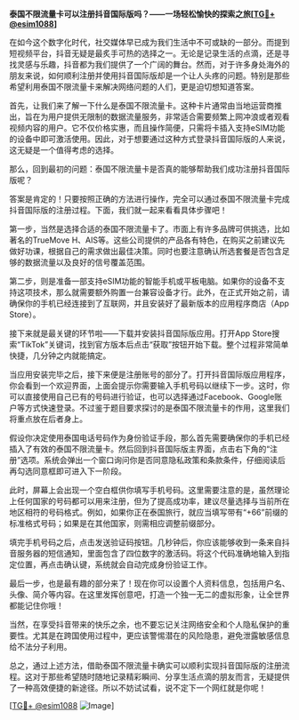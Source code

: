 **泰国不限流量卡可以注册抖音国际版吗？——一场轻松愉快的探索之旅[[TG💪+ @esim1088](https://t.me/s/esim1088)]**

在如今这个数字化时代，社交媒体早已成为我们生活中不可或缺的一部分。而提到短视频平台，抖音无疑是最炙手可热的选择之一。无论是记录生活的点滴，还是寻找灵感与乐趣，抖音都为我们提供了一个广阔的舞台。然而，对于许多身处海外的朋友来说，如何顺利注册并使用抖音国际版却是一个让人头疼的问题。特别是那些希望利用泰国不限流量卡来解决网络问题的人们，更是迫切想知道答案。

首先，让我们来了解一下什么是泰国不限流量卡。这种卡片通常由当地运营商推出，旨在为用户提供无限制的数据流量服务，非常适合需要频繁上网冲浪或者观看视频内容的用户。它不仅价格实惠，而且操作简便，只需将卡插入支持eSIM功能的设备中即可激活使用。因此，对于想要通过这种方式登录抖音国际版的人来说，这无疑是一个值得考虑的选择。

那么，回到最初的问题：泰国不限流量卡是否真的能够帮助我们成功注册抖音国际版呢？

答案是肯定的！只要按照正确的方法进行操作，完全可以通过泰国不限流量卡完成抖音国际版的注册过程。下面，我们就一起来看看具体步骤吧！

第一步，当然是选择合适的泰国不限流量卡了。市面上有许多品牌可供挑选，比如著名的TrueMove H、AIS等。这些公司提供的产品各有特色，在购买之前建议先做好功课，根据自己的需求做出最佳决策。同时也要注意确认所选套餐是否包含足够的数据流量以及良好的信号覆盖范围。

第二步，则是准备一部支持eSIM功能的智能手机或平板电脑。如果你的设备不支持这项技术，那么就需要额外购置一台兼容设备才行。此外，在正式开始之前，请确保你的手机已经连接到了互联网，并且安装好了最新版本的应用程序商店（App Store）。

接下来就是最关键的环节啦——下载并安装抖音国际版应用。打开App Store搜索“TikTok”关键词，找到官方版本后点击“获取”按钮开始下载。整个过程非常简单快捷，几分钟之内就能搞定。

当应用安装完毕之后，接下来便是注册账号的部分了。打开抖音国际版应用程序，你会看到一个欢迎界面，上面会提示你需要输入手机号码以继续下一步。这时，你可以直接使用自己已有的号码进行验证，也可以选择通过Facebook、Google账户等方式快速登录。不过鉴于题目要求探讨的是泰国不限流量卡的作用，这里我们将重点放在后者身上。

假设你决定使用泰国电话号码作为身份验证手段，那么首先需要确保你的手机已经插入了有效的泰国不限流量卡。然后回到抖音国际版主界面，点击右下角的“注册”选项。系统会弹出一个窗口询问你是否同意隐私政策和条款条件，仔细阅读后再勾选同意框即可进入下一阶段。

此时，屏幕上会出现一个空白框供你填写手机号码。这里需要注意的是，虽然理论上任何国家的号码都可以用来注册，但为了提高成功率，建议尽量选择与当前所在地区相符的号码格式。例如，如果你正在泰国旅行，就应当填写带有“+66”前缀的标准格式号码；如果是在其他国家，则需相应调整前缀部分。

填完手机号码之后，点击发送验证码按钮。几秒钟后，你应该能够收到一条来自抖音服务器的短信通知，里面包含了四位数字的激活码。将这个代码准确地输入到指定位置，再点击确认键，系统就会自动完成身份验证工作。

最后一步，也是最有趣的部分来了！现在你可以设置个人资料信息，包括用户名、头像、简介等内容。在这里发挥创意吧，打造一个独一无二的虚拟形象，让全世界都能记住你哦！

当然，在享受抖音带来的快乐之余，也不要忘记关注网络安全和个人隐私保护的重要性。尤其是在跨国使用过程中，更应该警惕潜在的风险隐患，避免泄露敏感信息给不法分子利用。

总之，通过上述方法，借助泰国不限流量卡确实可以顺利实现抖音国际版的注册流程。这对于那些希望随时随地记录精彩瞬间、分享生活点滴的朋友而言，无疑提供了一种高效便捷的新途径。所以不妨试试看，说不定下一个网红就是你呢！

[[TG💪+ @esim1088](https://t.me/s/esim1088) ![Image](https://i.postimg.cc/4NQfJmqS/Snipaste-2025-05-13-00-14-12.png)]